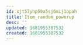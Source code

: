 ```yaml
---
id: xjt57yhp59a5sj6mij1opah
title: Item_random_powerup
desc: ''
updated: 1681955387532
created: 1681955387532
---
```

